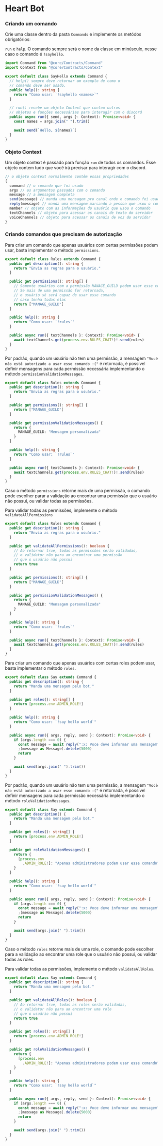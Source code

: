 # Heart Bot

### Criando um comando

Crie uma classe dentro da pasta `Commands` e implemente os metódos obrigatórios:

`run` e `help`. O comando sempre será o nome da classe em minúsculo, nesse caso
o comando é `!sayhello`.

```ts
import Command from "@core/Contracts/Command"
import Context from "@core/Contracts/Context"

export default class SayHello extends Command {
  // help() sempre deve retornar um exemplo de como o
  // comando deve ser usado.
  public help(): string {
    return "Como usar: `!sayhello <names>`"
  }

  // run() recebe um objeto Context que contem outros
  // objetos e funções necessárias para interagir com o discord
  public async run({ send, args }: Context): Promise<void> {
    const names = args.join(" ").trim()

    await send(`Hello, ${names}`)
  }
}
```

### Objeto Context

Um objeto context é passado para função `run` de todos os comandos. Esse objeto contem tudo que você irá precisar para interagir com o discord.

```ts
// o objeto context normalmente contêm essas propriedades
{
  command // o comando que foi usado
  args // os argumentos passados com o comando
  message // a mensagem completa
  send(message) // manda uma mensagem pro canal onde o comando foi usado
  reply(message) // manda uma mensagem marcando a pessoa que usou o comando
  member // objeto com as informações do usuário que usou o comando
  textChannels // objeto para acessar os canais de texto do servidor
  voiceChannels // objeto para acessar os canais de voz do servidor
}
```

### Criando comandos que precisam de autorização

Para criar um comando que apenas usuários com certas permissões podem usar, basta implementar o método `permissions`.

```ts
export default class Rules extends Command {
  public get description(): string {
    return "Envia as regras para o usuário."
  }

  public get permissions(): string[] {
    // Somente usuários com a permissão MANAGE_GUILD podem usar esse comando
    // Se mais de uma permissão for retornada,
    // o usuário só será capaz de usar esse comando
    // caso tenha todas elas
    return ["MANAGE_GUILD"]
  }

  public help(): string {
    return "Como usar: `!rules`"
  }

  public async run({ textChannels }: Context): Promise<void> {
    await textChannels.get(process.env.RULES_CHAT!)!.send(rules)
  }
}
```

Por padrão, quando um usuário não tem uma permissão, a mensagem `"Você não está autorizado a usar esse comando :("` é retornada, é possível definir mensagens para cada permissão necessária implementando o método `permissionValidationMessages`.

```ts
export default class Rules extends Command {
  public get description(): string {
    return "Envia as regras para o usuário."
  }

  public get permissions(): string[] {
    return ["MANAGE_GUILD"]
  }

  public get permissionValidationMessages() {
    return {
      MANAGE_GUILD: "Mensagem personalizada"
    }
  }

  public help(): string {
    return "Como usar: `!rules`"
  }

  public async run({ textChannels }: Context): Promise<void> {
    await textChannels.get(process.env.RULES_CHAT!)!.send(rules)
  }
}
```

Caso o método `permissions` retorne mais de uma permissão, o comando pode escolher parar a validação ao encontrar uma permissão que o usuário não possui, ou validar todas as permissões.

Para validar todas as permissões, implemente o método `validateAllPermissions`

```ts
export default class Rules extends Command {
  public get description(): string {
    return "Envia as regras para o usuário."
  }

  public get validateAllPermissions(): boolean {
    // Ao retornar true, todas as permissões serão validadas,
    // o validator não para ao encontrar uma permissão
    // que o usuário não possui
    return true
  }

  public get permissions(): string[] {
    return ["MANAGE_GUILD"]
  }

  public get permissionValidationMessages() {
    return {
      MANAGE_GUILD: "Mensagem personalizada"
    }
  }

  public help(): string {
    return "Como usar: `!rules`"
  }

  public async run({ textChannels }: Context): Promise<void> {
    await textChannels.get(process.env.RULES_CHAT!)!.send(rules)
  }
}
```

Para criar um comando que apenas usuários com certas roles podem usar, basta implementar o método `roles`.

```ts
export default class Say extends Command {
  public get description(): string {
    return "Manda uma mensagem pelo bot."
  }

  public get roles(): string[] {
    return [process.env.ADMIN_ROLE!]
  }

  public help(): string {
    return "Como usar: `!say hello world`"
  }

  public async run({ args, reply, send }: Context): Promise<void> {
    if (args.length === 0) {
      const message = await reply(":x: Voce deve informar uma mensagem")
      ;(message as Message).delete(5000)
      return
    }

    await send(args.join(" ").trim())
  }
}
```

Por padrão, quando um usuário não tem uma permissão, a mensagem `"Você não está autorizado a usar esse comando :("` é retornada, é possível definir mensagens para cada permissão necessária implementando o método `roleValidationMessages`.

```ts
export default class Say extends Command {
  public get description() {
    return "Manda uma mensagem pelo bot."
  }

  public get roles(): string[] {
    return [process.env.ADMIN_ROLE!]
  }

  public get roleValidationMessages() {
    return {
      [process.env
        .ADMIN_ROLE!]: "Apenas administradores podem usar esse comando"
    }
  }

  public help(): string {
    return "Como usar: `!say hello world`"
  }

  public async run({ args, reply, send }: Context): Promise<void> {
    if (args.length === 0) {
      const message = await reply(":x: Voce deve informar uma mensagem")
      ;(message as Message).delete(5000)
      return
    }

    await send(args.join(" ").trim())
  }
}
```

Caso o método `roles` retorne mais de uma role, o comando pode escolher para a validação ao encontrar uma role que o usuário não possui, ou validar todas as roles.

Para validar todas as permissões, implemente o método `validateAllRoles`.

```ts
export default class Say extends Command {
  public get description(): string {
    return "Manda uma mensagem pelo bot."
  }

  public get validateAllRoles(): boolean {
    // Ao retornar true, todas as roles serão validadas,
    // o validator não para ao encontrar uma role
    // que o usuário não possui
    return true
  }

  public get roles(): string[] {
    return [process.env.ADMIN_ROLE!]
  }

  public get roleValidationMessages() {
    return {
      [process.env
        .ADMIN_ROLE!]: "Apenas administradores podem usar esse comando"
    }
  }

  public help(): string {
    return "Como usar: `!say hello world`"
  }

  public async run({ args, reply, send }: Context): Promise<void> {
    if (args.length === 0) {
      const message = await reply(":x: Voce deve informar uma mensagem")
      ;(message as Message).delete(5000)
      return
    }

    await send(args.join(" ").trim())
  }
}
```
